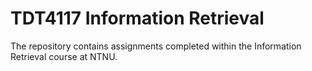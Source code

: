 # TDT4117 Information Retrieval

The repository contains assignments completed within the Information Retrieval course at NTNU.
